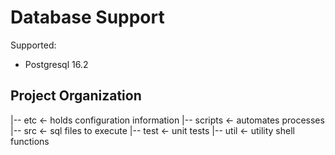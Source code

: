 # Database Support

Supported:

- Postgresql 16.2

## Project Organization

|-- etc           <- holds configuration information
|-- scripts       <- automates processes
|-- src           <- sql files to execute
|-- test          <- unit tests
|-- util          <- utility shell functions
